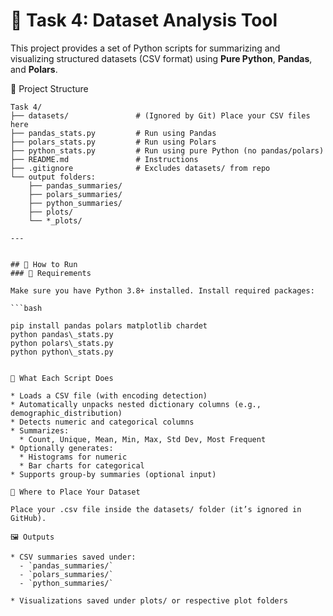 # 🧪 Task 4: Dataset Analysis Tool

This project provides a set of Python scripts for summarizing and visualizing structured datasets (CSV format) using **Pure Python**, **Pandas**, and **Polars**.

📁 Project Structure
```text
Task 4/
├── datasets/               # (Ignored by Git) Place your CSV files here
├── pandas_stats.py         # Run using Pandas
├── polars_stats.py         # Run using Polars
├── python_stats.py         # Run using pure Python (no pandas/polars)
├── README.md               # Instructions
├── .gitignore              # Excludes datasets/ from repo
└── output folders:
    ├── pandas_summaries/
    ├── polars_summaries/
    ├── python_summaries/
    ├── plots/
    └── *_plots/

---


## 🚀 How to Run
### 🔧 Requirements

Make sure you have Python 3.8+ installed. Install required packages:

```bash

pip install pandas polars matplotlib chardet
python pandas\_stats.py
python polars\_stats.py
python python\_stats.py


📝 What Each Script Does

* Loads a CSV file (with encoding detection)
* Automatically unpacks nested dictionary columns (e.g., demographic_distribution)
* Detects numeric and categorical columns
* Summarizes:
  * Count, Unique, Mean, Min, Max, Std Dev, Most Frequent
* Optionally generates:
  * Histograms for numeric
  * Bar charts for categorical
* Supports group-by summaries (optional input)

📂 Where to Place Your Dataset

Place your .csv file inside the datasets/ folder (it’s ignored in GitHub).

🖼️ Outputs

* CSV summaries saved under:
  - `pandas_summaries/`
  - `polars_summaries/`
  - `python_summaries/`

* Visualizations saved under plots/ or respective plot folders









